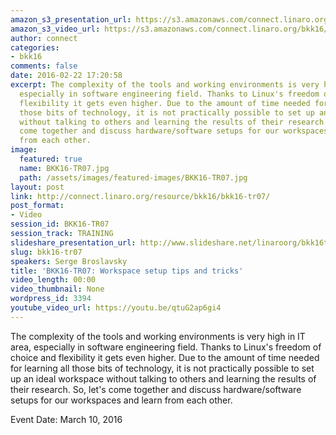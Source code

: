 ```yaml
---
amazon_s3_presentation_url: https://s3.amazonaws.com/connect.linaro.org/bkk16/Presentations/Thursday/BKK16-TR07.pdf
amazon_s3_video_url: https://s3.amazonaws.com/connect.linaro.org/bkk16/Videos/Thursday/BKK16-TR07%20Workspace%20setup%20tips%20and%20tricks.mp4
author: connect
categories:
- bkk16
comments: false
date: 2016-02-22 17:20:58
excerpt: The complexity of the tools and working environments is very high in IT area,
  especially in software engineering field. Thanks to Linux's freedom of choice and
  flexibility it gets even higher. Due to the amount of time needed for learning all
  those bits of technology, it is not practically possible to set up an ideal workspace
  without talking to others and learning the results of their research. So, let's
  come together and discuss hardware/software setups for our workspaces and learn
  from each other.
image:
  featured: true
  name: BKK16-TR07.jpg
  path: /assets/images/featured-images/BKK16-TR07.jpg
layout: post
link: http://connect.linaro.org/resource/bkk16/bkk16-tr07/
post_format:
- Video
session_id: BKK16-TR07
session_track: TRAINING
slideshare_presentation_url: http://www.slideshare.net/linaroorg/bkk16tr07-workspace-setup-tips-and-tricks?qid=7dfc7e34-166e-4d6e-a1e8-e4d0998b2fdc&v=&b=&from_search=1
slug: bkk16-tr07
speakers: Serge Broslavsky
title: 'BKK16-TR07: Workspace setup tips and tricks'
video_length: 00:00
video_thumbnail: None
wordpress_id: 3394
youtube_video_url: https://youtu.be/qtuG2ap6gi4
---
```


The complexity of the tools and working environments is very high in IT area, especially in software engineering field. Thanks to Linux's freedom of choice and flexibility it gets even higher. Due to the amount of time needed for learning all those bits of technology, it is not practically possible to set up an ideal workspace without talking to others and learning the results of their research. So, let's come together and discuss hardware/software setups for our workspaces and learn from each other.

Event Date: March 10, 2016